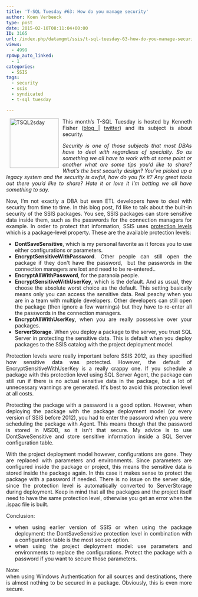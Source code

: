 ```yaml
---
title: 'T-SQL Tuesday #63: How do you manage security'
author: Koen Verbeeck
type: post
date: 2015-02-10T08:11:04+00:00
ID: 3165
url: /index.php/datamgmt/ssis/t-sql-tuesday-63-how-do-you-manage-security/
views:
  - 4999
rp4wp_auto_linked:
  - 1
categories:
  - SSIS
tags:
  - security
  - ssis
  - syndicated
  - t-sql tuesday

---
```

<p style="text-align: justify">
  <a href="http://sqlstudies.com/2015/02/03/tsql-tuesday-63-how-do-you-manage-security/"><img style="float: left;margin: 0px 10px 0px 10px" src="/wp-content/uploads/2014/01/TSQL2sday.png" alt="TSQL2sday" width="133" height="134" /></a>This month’s T-SQL Tuesday is hosted by Kenneth Fisher (<a href="http://sqlstudies.com/">blog </a>| <a href="https://twitter.com/sqlstudent144">twitter</a>) and its subject is about security.
</p>

<p style="text-align: justify">
  <em>Security is one of those subjects that most DBAs have to deal with regardless of specialty. So as something we all have to work with at some point or another what are some tips you’d like to share? What’s the best security design? You’ve picked up a legacy system and the security is awful, how do you fix it? Any great tools out there you’d like to share? Hate it or love it I’m betting we all have something to say.</em>
</p>

<p style="text-align: justify">
  Now, I’m not exactly a DBA but even ETL developers have to deal with security from time to time. In this blog post, I’d like to talk about the built-in security of the SSIS packages. You see, SSIS packages can store sensitive data inside them, such as the passwords for the connection managers for example. In order to protect that information, SSIS uses <a href="https://msdn.microsoft.com/en-us/library/ms141747.aspx">protection levels</a> which is a package-level property. These are the available protection levels:
</p>

<ul style="text-align: justify">
  <li>
    <strong>DontSaveSensitive</strong>, which is my personal favorite as it forces you to use either configurations or parameters.
  </li>
  <li>
    <strong>EncryptSensitiveWithPassword</strong>. Other people can still open the package if they don't have the password,  but the passwords in the connection managers are lost and need to be re-entered..
  </li>
  <li>
    <strong>EncryptAllWithPassword</strong>, for the paranoia people.
  </li>
  <li>
    <strong>EncryptSensitiveWithUserKey</strong>, which is the default. And as usual, they choose the absolute worst choice as the default. This setting basically means only you can access the sensitive data. Real peachy when you are in a team with multiple developers. Other developers can still open the package (then ignore a few warnings) but they have to re-enter all the passwords in the connection managers.
  </li>
  <li>
    <strong>EncryptAllWithUserKey</strong>, when you are really possessive over your packages.
  </li>
  <li>
    <strong>ServerStorage</strong>. When you deploy a package to the server, you trust SQL Server in protecting the sensitive data. This is default when you deploy packages to the SSIS catalog with the project deployment model.
  </li>
</ul>

<p style="text-align: justify">
  Protection levels were really important before SSIS 2012, as they specified how sensitive data was protected. However, the default of EncryptSensitiveWithUserKey is a really crappy one. If you schedule a package with this protection level using SQL Server Agent, the package can still run if there is no actual sensitive data in the package, but a lot of unnecessary warnings are generated. It's best to avoid this protection level at all costs.
</p>

<p style="text-align: justify">
  Protecting the package with a password is a good option. However, when deploying the package with the package deployment model (or every version of SSIS before 2012), you had to enter the password when you were scheduling the package with Agent. This means though that the password is stored in MSDB, so it isn't that secure. My advice is to use DontSaveSensitive and store sensitive information inside a SQL Server configuration table.
</p>

<p style="text-align: justify">
  With the project deployment model however, configurations are gone. They are replaced with parameters and environments. Since parameters are configured inside the package or project, this means the sensitive data is stored inside the package again. In this case it makes sense to protect the package with a password if needed. There is no issue on the server side, since the protection level is automatically converted to ServerStorage during deployment. Keep in mind that all the packages and the project itself need to have the same protection level, otherwise you get an error when the .ispac file is built.
</p>

<p style="text-align: justify">
  Conclusion:
</p>

<ul style="text-align: justify">
  <li>
    when using earlier version of SSIS or when using the package deployment: the DontSaveSensitive protection level in combination with a configuration table is the most secure option.
  </li>
  <li>
    when using the project deployment model: use parameters and environments to replace the configurations. Protect the package with a password if you want to secure those parameters.
  </li>
</ul>

<p style="text-align: justify">
  Note:<br /> when using Windows Authentication for all sources and destinations, there is almost nothing to be secured in a package. Obviously, this is even more secure.
</p>